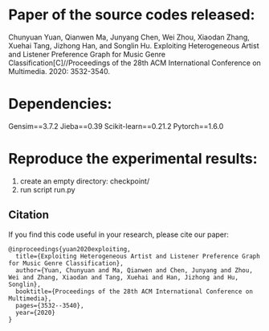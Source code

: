 # Paper of the source codes released:
Chunyuan Yuan, Qianwen Ma, Junyang Chen, Wei Zhou, Xiaodan Zhang, Xuehai Tang, Jizhong Han, and Songlin Hu. Exploiting Heterogeneous Artist and Listener Preference Graph for Music Genre Classification[C]//Proceedings of the 28th ACM International Conference on Multimedia. 2020: 3532-3540.


# Dependencies:
Gensim==3.7.2
Jieba==0.39
Scikit-learn==0.21.2
Pytorch==1.6.0





# Reproduce the experimental results:
1. create an empty directory: checkpoint/
2. run script run.py 


## Citation
If you find this code useful in your research, please cite our paper:
```
@inproceedings{yuan2020exploiting,
  title={Exploiting Heterogeneous Artist and Listener Preference Graph for Music Genre Classification},
  author={Yuan, Chunyuan and Ma, Qianwen and Chen, Junyang and Zhou, Wei and Zhang, Xiaodan and Tang, Xuehai and Han, Jizhong and Hu, Songlin},
  booktitle={Proceedings of the 28th ACM International Conference on Multimedia},
  pages={3532--3540},
  year={2020}
}
```


